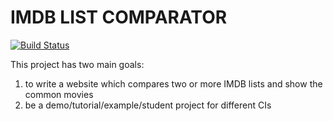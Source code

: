 IMDB LIST COMPARATOR
===================
[![Build Status](https://travis-ci.org/blzsaa/imdb-list-comparator.png?branch=master)](https://travis-ci.org/blzsaa/imdb-list-comparator)

This project has two main goals: 
1. to write a website which compares two or more IMDB lists and show the common movies
2. be a demo/tutorial/example/student project for different CIs 